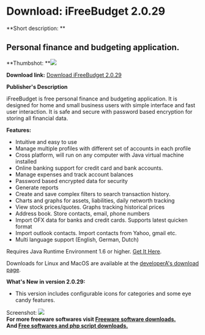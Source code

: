 # Download: iFreeBudget 2.0.29

**Short description: **

## Personal finance and budgeting application.

  
**Thumbshot: **![](http://www.freewarefiles.com/screenshot/ifreebudget_md.jpg)   
  
**Download link:** [Download iFreeBudget 2.0.29](http://freesoftwares.boysofts.com/IFreeBudget_program_48779.html)  
  

**Publisher's Description**  
  

iFreeBudget is free personal finance and budgeting application. It is designed
for home and small business users with simple interface and fast user
interaction. It is safe and secure with password based encryption for storing
all financial data.

**Features:**

  * Intuitive and easy to use 
  * Manage multiple profiles with different set of accounts in each profile 
  * Cross platform, will run on any computer with Java virtual machine installed 
  * Online banking support for credit card and bank accounts. 
  * Manage expenses and track account balances 
  * Password based encrypted data for security 
  * Generate reports 
  * Create and save complex filters to search transaction history. 
  * Charts and graphs for assets, liabilities, daily networth tracking 
  * View stock prices/quotes. Graphs tracking historical prices 
  * Address book. Store contacts, email, phone numbers 
  * Import OFX data for banks and credit cards. Supports latest quicken format 
  * Import outlook contacts. Import contacts from Yahoo, gmail etc. 
  * Multi language support (English, German, Dutch) 

Requires Java Runtime Environment 1.6 or higher. [Get It
Here](http://www.java.com/en/download/manual.jsp).

Downloads for Linux and MacOS are available at the [developerA's download
page](http://www.ifreebudget.com/downloads.html).

**What's New in version 2.0.29:**

  * This version includes configurable icons for categories and some eye candy features. 

  
  
Screenshot: ![](http://www.freewarefiles.com/screenshot/ifreebudget.jpg)  
**For more freeware softwares visit [Freeware software downloads.](http://freesoftwares.boysofts.com/)**   
**And [Free softwares and php script downloads.](http://www.boysofts.com/)**

